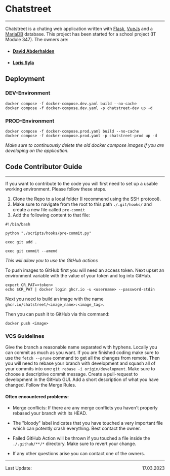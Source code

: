 # Chatstreet

<div style="border-top: 4px double grey"></div>

Chatstreet is a chating web application written with [Flask](https://flask.palletsprojects.com/en/2.2.x/), [VueJs](https://vuejs.org/) and a [MariaDB](https://mariadb.org/) database. This project has been started for a school project (IT Module 347). The owners are:
- #### [David Abderhalden](https://github.com/DavidAbderhalden)
- #### [Loris Syla](https://github.com/lorissyla)

## Deployment

### DEV-Environment
```shell
docker compose -f docker-compose.dev.yaml build --no-cache
docker compose -f docker-compose.dev.yaml -p chatstreet-dev up -d
```
### PROD-Environment
```shell
docker compose -f docker-compose.prod.yaml build --no-cache
docker compose -f docker-compose.prod.yaml -p chatstreet-prod up -d
```
_Make sure to continuously delete the old docker compose images if you are developing on the application._

## Code Contributor Guide

---

If you want to contribute to the code you will first need to set up a usable working environment. Please follow these steps. 

1. Clone the Repo to a local folder (I recommend using the SSH protocol).
2. Make sure to navigate from the root to this path `./.git/hooks/` and create a new file called `pre-commit`
3. Add the following content to that file:

```batch
#!/bin/bash

python "./scripts/hooks/pre-commit.py"

exec git add .

exec git commit --amend
```
_This will allow you to use the GitHub actions_

To push images to GitHub first you will need an access token. Next upset an environment variable with the value of your token and log into GitHub.
```shell
export CR_PAT=<token>
echo $CR_PAT | docker login ghcr.io -u <username> --password-stdin
```

Next you need to build an image with the name `ghcr.io/chatstreet/<image_name>:<image_tag>`.

Then you can push it to GitHub via this command:

```shell
docker push <image>
```

### VCS Guidelines

Give the branch a reasonable name separated with hyphens. Locally you can commit as much as you want. If you are finished coding make sure to use the `fetch --prune` command to get all the changes from remote. Then you will need to rebase your branch with development and squash all of your commits into one `git rebase -i origin/development`. Make sure to choose a descriptive commit message. Create a pull-request to development in the GitHub GUI. Add a short description of what you have changed. Follow the Merge Rules.

#### Often encountered problems:

- Merge conflicts: If there are any merge conflicts you haven't properly rebased your branch with its HEAD.
 
- The "bloody" label indicates that you have touched a very important file which can potently crash everything. Best contact the owner.

- Failed GitHub Action will be thrown if you touched a file inside the `./.github/**/*` directory. Make sure to revert your change.

- If any other questions arise you can contact one of the owners.

<div style="border-top: 1px solid grey; display: flex; justify-content: space-between; align-items: center;">
	<p>Last Update:</p>
	<p>17.03.2023</p>
</div>
